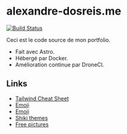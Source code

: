 # alexandre-dosreis.me

[![Build Status](https://drone.reges.fr/api/badges/alexandre-dos-reis/alexandre-dosreis.me_static_astro/status.svg)](https://drone.reges.fr/alexandre-dos-reis/alexandre-dosreis.me_static_astro)

Ceci est le code source de mon portfolio.

- Fait avec Astro.
- Hébergé par Docker.
- Amélioration continue par DroneCI.

## Links

- [Tailwind Cheat Sheet](https://tailwindcomponents.com/cheatsheet)
- [Emoji](https://emojiterra.com/laptop-computer)
- [Emoji](https://www.copyandpastesymbols.net)
- [Shiki themes](https://github.com/shikijs/shiki/blob/main/docs/themes.md#all-themes)
- [Free pictures](https://unsplash.com/s/photos/monitoring?orientation=landscape)